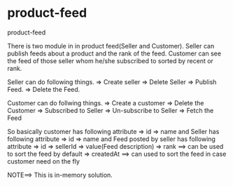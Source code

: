 # product-feed
product-feed

There is two module in in product feed(Seller and Customer).
Seller can publish feeds about a product and the rank of the feed. Customer can see the feed of those seller whom he/she subscribed to sorted by recent or rank.

Seller can do following things.
  => Create seller
  => Delete Seller
  => Publish Feed.
  => Delete the Feed.
  
Customer can do follwing things.
  => Create a customer
  => Delete the Customer
  => Subscribed to Seller
  => Un-subscribe to Seller
  => Fetch the Feed
 
 
So basically customer has following attribute
  => id
  => name
and Seller has following attribute
  => id
  => name
and Feed posted by seller has following attribute
  => id
  => sellerId
  => value(Feed description)
  => rank             ==> can be used to sort the feed by default
  => createdAt        ==> can used to sort the feed in case customer need on the fly
 
 NOTE==> This is in-memory solution. 
